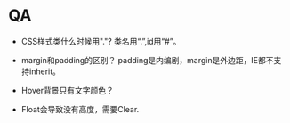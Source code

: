 # QA

- CSS样式类什么时候用"."?
	类名用“.”,id用“#”。

- margin和padding的区别？
	padding是内编剧，margin是外边距，IE都不支持inherit。

- Hover背景只有文字颜色？

- Float会导致没有高度，需要Clear.